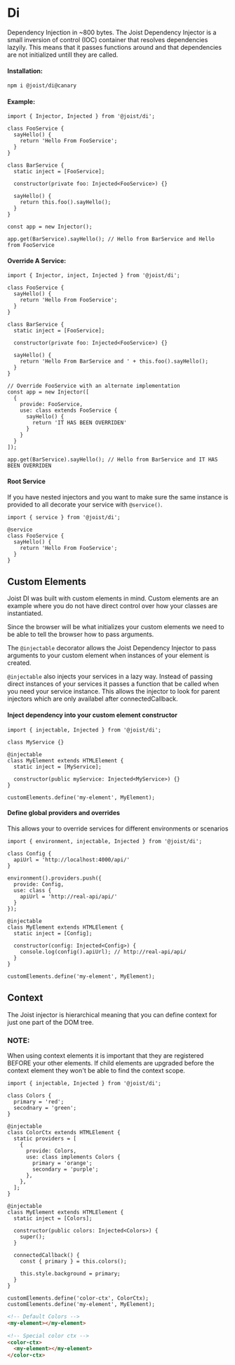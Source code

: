 # Di

Dependency Injection in ~800 bytes. The Joist Dependency Injector is a small inversion of control (IOC) container that resolves dependencies lazyily.
This means that it passes functions around and that dependencies are not initialized untill they are called.

#### Installation:

```BASH
npm i @joist/di@canary
```

#### Example:

```TS
import { Injector, Injected } from '@joist/di';

class FooService {
  sayHello() {
    return 'Hello From FooService';
  }
}

class BarService {
  static inject = [FooService];

  constructor(private foo: Injected<FooService>) {}

  sayHello() {
    return this.foo().sayHello();
  }
}

const app = new Injector();

app.get(BarService).sayHello(); // Hello from BarService and Hello from FooService
```

#### Override A Service:

```TS
import { Injector, inject, Injected } from '@joist/di';

class FooService {
  sayHello() {
    return 'Hello From FooService';
  }
}

class BarService {
  static inject = [FooService];

  constructor(private foo: Injected<FooService>) {}

  sayHello() {
    return 'Hello From BarService and ' + this.foo().sayHello();
  }
}

// Override FooService with an alternate implementation
const app = new Injector([
  {
    provide: FooService,
    use: class extends FooService {
      sayHello() {
        return 'IT HAS BEEN OVERRIDEN'
      }
    }
  }
]);

app.get(BarService).sayHello(); // Hello from BarService and IT HAS BEEN OVERRIDEN
```

#### Root Service

If you have nested injectors and you want to make sure the same instance is provided to all decorate your service with `@service()`.

```TS
import { service } from '@joist/di';

@service
class FooService {
  sayHello() {
    return 'Hello From FooService';
  }
}
```

## Custom Elements

Joist DI was built with custom elements in mind. Custom elements are an example where you do not have direct control over how your classes are instantiated.

Since the browser will be what initializes your custom elements we need to be able to tell the browser how to pass arguments.

The `@injectable` decorator allows the Joist Dependency Injector to pass arguments to your custom element when instances of your element is created.

`@injectable` also injects your services in a lazy way. Instead of passing direct instances of your services it passes a function that be called when you need your service instance. This allows the injector to look for parent injectors which are only availabel after connectedCallback.

#### Inject dependency into your custom element constructor

```TS
import { injectable, Injected } from '@joist/di';

class MyService {}

@injectable
class MyElement extends HTMLElement {
  static inject = [MyService];

  constructor(public myService: Injected<MyService>) {}
}

customElements.define('my-element', MyElement);
```

#### Define global providers and overrides

This allows your to override services for different environments or scenarios

```TS
import { environment, injectable, Injected } from '@joist/di';

class Config {
  apiUrl = 'http://localhost:4000/api/'
}

environment().providers.push({
  provide: Config,
  use: class {
    apiUrl = 'http://real-api/api/'
  }
});

@injectable
class MyElement extends HTMLElement {
  static inject = [Config];

  constructor(config: Injected<Config>) {
    console.log(config().apiUrl); // http://real-api/api/
  }
}

customElements.define('my-element', MyElement);
```

## Context

The Joist injector is hierarchical meaning that you can define context for just one part of the DOM tree.

### NOTE:

When using context elements it is important that they are registered BEFORE your other elements.
If child elements are upgraded before the context element they won't be able to find the context scope.

```TS
import { injectable, Injected } from '@joist/di';

class Colors {
  primary = 'red';
  secodnary = 'green';
}

@injectable
class ColorCtx extends HTMLElement {
  static providers = [
    {
      provide: Colors,
      use: class implements Colors {
        primary = 'orange';
        secondary = 'purple';
      },
    },
  ];
}

@injectable
class MyElement extends HTMLElement {
  static inject = [Colors];

  constructor(public colors: Injected<Colors>) {
    super();
  }

  connectedCallback() {
    const { primary } = this.colors();

    this.style.background = primary;
  }
}

customElements.define('color-ctx', ColorCtx);
customElements.define('my-element', MyElement);
```

```HTML
<!-- Default Colors -->
<my-element></my-element>

<!-- Special color ctx -->
<color-ctx>
  <my-element></my-element>
</color-ctx>
```
